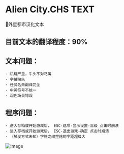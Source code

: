 # Alien City.CHS TEXT
 📄外星都市汉化文本<br>
## **目前文本的翻译程度：90%**<br>
## **文本问题：**<br>
    · 机翻严重，牛头不对马嘴
    · 字幕缺失
    · 任务名未翻译完全
    · 中英符号不统一
    · 润色场景错误

## **程序问题：**<br>
    · 进入存档或开始游戏后， ESC-选项-显示设置-高级 点击时崩溃
    · 进入存档或开始游戏后， ESC-退出游戏-确定 点击时崩溃
    · （触发方式未知）字符之间空格的字距超级大 
![image](https://github.com/Lzh102938/GTASA-Alien-City.CHS-TEXT/blob/main/%E5%9B%BE%E5%BA%8A/%E5%AD%97%E7%AC%A6%E9%97%B4%E8%B7%9D%E5%A4%A7.png)
